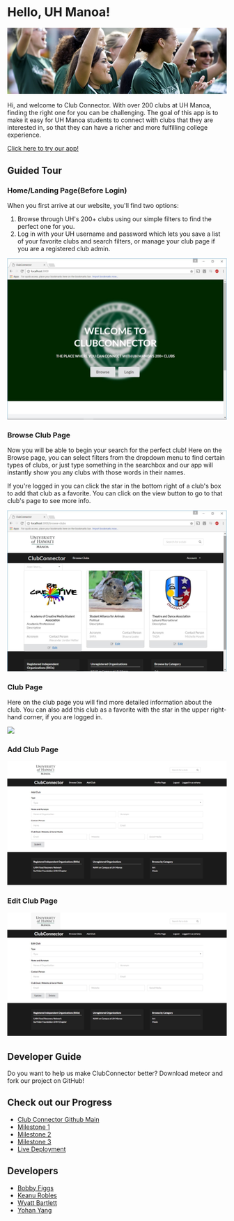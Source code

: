 # Hello, UH Manoa!
<img class="ui huge image" src="https://raw.githubusercontent.com/clubconnector/clubconnector.github.io/master/doc/club.jpg">

Hi, and welcome to Club Connector. With over 200 clubs at UH Manoa, finding the right one for you can be challenging. The goal of this app is to make it easy for UH Manoa students to connect with clubs that they are interested in, so that they can have a richer and more fulfilling college experience.

<a href="http://clubconnector.meteorapp.com/">Click here to try our app!</a>


## Guided Tour


### Home/Landing Page(Before Login)
When you first arrive at our website, you'll find two options:

1. Browse through UH's 200+ clubs using our simple filters to find the perfect one for you.
2. Log in with your UH username and password which lets you save a list of your favorite clubs and search filters, or manage your club page if you are a registered club admin.

<img class="ui huge image" src="https://raw.githubusercontent.com/clubconnector/clubconnector.github.io/master/doc/Before_Login_M1.jpg">

### Browse Club Page
Now you will be able to begin your search for the perfect club! Here on the Browse page, you can select filters from the dropdown menu to find certain types of clubs, or just type something in the searchbox and our app will instantly show you any clubs with those words in their names.

If you're logged in you can click the star in the bottom right of a club's box to add that club as a favorite. You can click on the view button to go to that club's page to see more info.

<img class="ui huge image" src="https://raw.githubusercontent.com/clubconnector/clubconnector.github.io/master/doc/Browse_Clubs_M2.JPG">

### Club Page
Here on the club page you will find more detailed information about the club. You can also add this club as a favorite with the star in the upper right-hand corner, if you are logged in.

<img class="ui huge image" src="https://raw.githubusercontent.com/clubconnector/clubconnector.github.io/master/doc/View_Club_M2.jpg">

### Add Club Page
<img class="ui huge image" src="https://raw.githubusercontent.com/clubconnector/clubconnector.github.io/master/doc/Add_Club_M1.jpg">

### Edit Club Page
<img class="ui huge image" src="https://raw.githubusercontent.com/clubconnector/clubconnector.github.io/master/doc/Edit_Club_M1.jpg">



## Developer Guide
Do you want to help us make ClubConnector better? Download meteor and fork our project on GitHub!

## Check out our Progress
 + [Club Connector Github Main](https://github.com/clubconnector)
 + [Milestone 1](https://github.com/clubconnector/clubconnector/projects/1)
 + [Milestone 2](https://github.com/clubconnector/clubconnector/projects/2)
 + [Milestone 3](https://github.com/clubconnector/clubconnector/projects/3)
 + [Live Deployment](http://clubconnector.meteorapp.com/home)

## Developers
 + [Bobby Figgs](https://rfiggs.github.io/)
 + [Keanu Robles](https://keanur.github.io/)
 + [Wyatt Bartlett](https://wyattbartlett.github.io/)
 + [Yohan Yang](https://yohanyang.github.io/)

